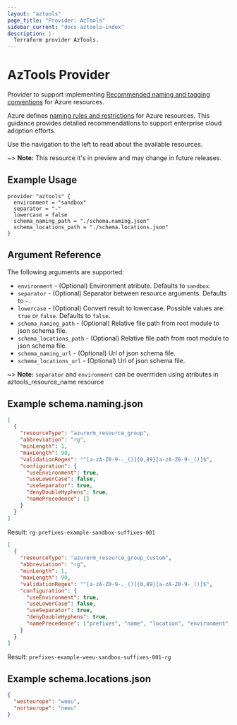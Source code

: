 ```yaml
---
layout: "aztools"
page_title: "Provider: AzTools"
sidebar_current: "docs-aztools-index"
description: |-
  Terraform provider AzTools.
---
```


# AzTools Provider

Provider to support implementing [Recommended naming and tagging conventions](https://docs.microsoft.com/en-us/azure/cloud-adoption-framework/ready/azure-best-practices/naming-and-tagging) for Azure resources.

Azure defines [naming rules and restrictions](https://docs.microsoft.com/en-us/azure/azure-resource-manager/management/resource-name-rules) for Azure resources. This guidance provides detailed recommendations to support enterprise cloud adoption efforts.

Use the navigation to the left to read about the available resources.

~> **Note:** This resource it's in preview and may change in future releases.

## Example Usage

```hcl
provider "aztools" {
  environment = "sandbox"
  separator = "-"
  lowercase = false
  schema_naming_path = "./schema.naming.json"
  schema_locations_path = "./schema.locations.json"
}
```

## Argument Reference

The following arguments are supported:

* `environment` - (Optional) Environment atribute. Defaults to `sandbox`.
* `separator` - (Optional) Separator between resource arguments. Defaults to `-`.
* `lowercase` - (Optional) Convert result to lowercase. Possible values are: `true` or `false`. Defaults to `false`.
* `schema_naming_path` - (Optional) Relative file path from root module to json schema file.
* `schema_locations_path` - (Optional) Relative file path from root module to json schema file.
* `schema_naming_url` - (Optional) Url of json schema file.
* `schema_locations_url` - (Optional) Url of json schema file.


~> **Note:** `separator` and `environment` can be overrriden using atributes in aztools_resource_name resource

## Example schema.naming.json

```json
[
  {
    "resourceType": "azurerm_resource_group",
    "abbreviation": "rg",
    "minLength": 1,
    "maxLength": 90,
    "validationRegex": "^[a-zA-Z0-9-._()]{0,89}[a-zA-Z0-9-_()]$",
    "configuration": {
      "useEnvironment": true,
      "useLowerCase": false,
      "useSeparator": true,
      "denyDoubleHyphens": true,
      "namePrecedence": []
    }
  }
]
```

Result: `rg-prefixes-example-sandbox-suffixes-001`

```json
[
  {
    "resourceType": "azurerm_resource_group_custom",
    "abbreviation": "rg",
    "minLength": 1,
    "maxLength": 90,
    "validationRegex": "^[a-zA-Z0-9-._()]{0,89}[a-zA-Z0-9-_()]$",
    "configuration": {
      "useEnvironment": true,
      "useLowerCase": false,
      "useSeparator": true,
      "denyDoubleHyphens": true,
      "namePrecedence": ["prefixes", "name", "location", "environment", "suffixes", "abbreviation"]
    }
  }
]
```

Result: `prefixes-example-weeu-sandbox-suffixes-001-rg`

## Example schema.locations.json

```json
{
  "westeurope": "weeu",
  "norteurope": "neeu"
}
```